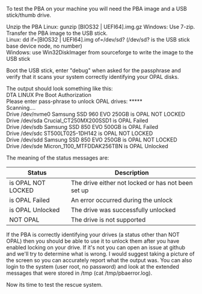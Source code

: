 To test the PBA on your machine you will need the PBA image and a USB stick/thumb drive.

Unzip the PBA
  Linux:  gunzip [BIOS32 | UEFI64].img.gz
  Windows:  Use 7-zip.
Transfer the PBA image to the USB stick.  
  Linux:  dd if=[BIOS32 | UEFI64].img of=/dev/sd?        (/dev/sd? is the USB stick base device node, no number)  
  Windows:  use Win32DiskImager from sourceforge to write the image to the USB stick  

Boot the USB stick, enter "debug" when asked for the passphrase and verify that it scans your system correctly identifying your OPAL disks.  

The output should look something like this:    
    DTA LINUX Pre Boot Authorization   
    Please enter pass-phrase to unlock OPAL drives: *****  
    Scanning....  
    Drive /dev/nvme0 Samsung SSD 960 EVO 250GB                is OPAL NOT LOCKED        
    Drive /dev/sda   Crucial_CT250MX200SSD1                   is OPAL Failed    
    Drive /dev/sdb   Samsung SSD 850 EVO 500GB                is OPAL Failed    
    Drive /dev/sdc   ST500LT025-1DH142                        is OPAL NOT LOCKED     
    Drive /dev/sdd   Samsung SSD 850 EVO 250GB                is OPAL NOT LOCKED     
    Drive /dev/sde   Micron_1100_MTFDDAK256TBN                is OPAL Unlocked   
  
The meaning of the status messages are:  

Status | Description  
------ | -----------  
is OPAL NOT LOCKED | The drive either not locked or has not been set up  
is OPAL Failed | An error occurred during the unlock  
is OPAL Unlocked | The drive was successfully unlocked
NOT OPAL | The drive is not supported  

If the PBA is correctly identifying your drives (a status other than NOT OPAL) then you should be able to use it to unlock them after you have enabled locking on your drive.  If it's not you can open an issue at github and we'll try to determine what is wrong.  I would suggest taking a picture of the screen so you can accurately report what the output was.  You can also login to the system (user root, no password) and look at the extended messages that were stored in /tmp (cat /tmp/pbaerror.log).  

Now its time to test the rescue system.

